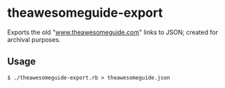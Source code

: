 theawesomeguide-export
======================

Exports the old "www.theawesomeguide.com" links to JSON; created for archival purposes.

## Usage
`$ ./theawesomeguide-export.rb > theawesomeguide.json`
